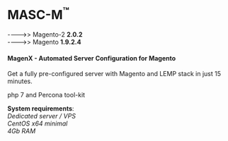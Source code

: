 

MASC-M<sup>™</sup>
======
---->> Magento-2 **2.0.2**<br/>
---->> Magento **1.9.2.4**

#### MagenX - Automated Server Configuration for Magento
Get a fully pre-configured server with Magento and LEMP stack in just 15 minutes.

php 7 and Percona tool-kit

**System requirements**:<br/>
*Dedicated server / VPS*<br/>
*CentOS x64 minimal*<br/>
*4Gb RAM*<br/>
